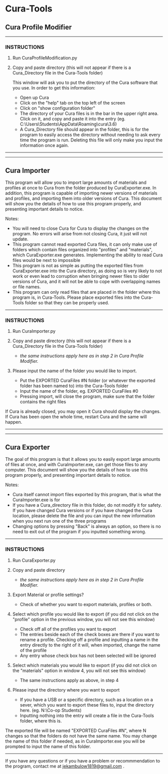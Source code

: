 # Cura-Tools

## Cura Profile Modifier ##

-----------------------------------------------------
### INSTRUCTIONS ###

1. Run CuraProfileModification.py

2. Copy and paste directory (this will not appear if there is a Cura_Directory file in the Cura-Tools folder)

   This window will ask you to put the directory of the Cura software that you use. In order to get this information:

	* Open up Cura
	* Click on the "help" tab on the top left of the screen
	* Click on "show configuration folder"
	* The directory of your Cura files is in the bar in the upper right area. Click on it, and copy and paste it into the entry
		(eg. C:\Users\Students\AppData\Roaming\cura\3.6)
	* A Cura_Directory file should appear in the folder, this is for the program to easily access the directory without needing
		to ask every time the program is run. Deleting this file will only make you input the information once again.

-----------------------------------------------------------------------------------------------------------------------------------
-----------------------------------------------------------------------------------------------------------------------------------
## Cura Importer ##

This program will allow you to import large amounts of materials and profiles at once to Cura from the folder produced by 
CuraExporter.exe. In addition, this program is capable of importing newer versions of materials and profiles, and importing them into
older versions of Cura. This document will show you the details of how to use this program properly, and presenting important details
to notice.


Notes:
* You will need to close Cura for Cura to display the changes on the program. No errors will arise from not closing Cura, it just will not update.
* This program cannot read exported Cura files, it can only make use of folders which contain files organized into "profiles" and "materials", which CuraExporter.exe generates. Implementing the ability to read Cura files would be next to impossible
* This program is not as simple as putting the exported files from CuraExporter.exe into the Cura directory, as doing so is very likely to not work or even lead to corruption when bringing newer files to older versions of Cura, and it will not be able to cope with overlapping names or file names.
* This program can only read files that are placed in the folder where this program is, in Cura-Tools. Please place exported files into the Cura-Tools folder so that they can be properly used.
		
-----------------------------------------------------------------------------------------------------------------------------------

### INSTRUCTIONS ###

1. Run CuraImporter.py

2. Copy and paste directory (this will not appear if there is a Cura_Directory file in the Cura-Tools folder)

   * *the same instructions apply here as in step 2 in Cura Profile Modifier.*

3. Please input the name of the folder you would like to import.

	* Put the EXPORTED CuraFiles #N folder (or whatever the exported folder has been named to) into the Cura-Tools folder
	* Input the name of the folder, eg. EXPORTED CuraFiles #0
	* Pressing import, will close the program, make sure that the folder contains the right files

If Cura is already closed, you may open it Cura should display the changes. If Cura has been open the whole time, restart Cura and
the same will happen.

-----------------------------------------------------------------------------------------------------------------------------------
-----------------------------------------------------------------------------------------------------------------------------------
## Cura Exporter ##

The goal of this program is that it allows you to easily export large amounts of files at once, and with CuraImporter.exe, can get
those files to any computer. This document will show you the details of how to use this program properly, and presenting important
details to notice.


Notes:
* Cura itself cannot import files exported by this program, that is what the CuraImporter.exe is for
* If you have a Cura_directory file in this folder, do not modify it for safety. If you have changed Cura versions or if you have changed the Cura location, please delete the file and you can input the new information when you next run one of the three programs
* Changing options by pressing "Back" is always an option, so there is no need to exit out of the program if you inputted something wrong.

-----------------------------------------------------------------------------------------------------------------------------------

### INSTRUCTIONS ###

1. Run CuraExporter.py

2. Copy and paste directory

   * *the same instructions apply here as in step 2 in Cura Profile Modifier.*
   
3. Export Material or profile settings?

	* Check of whether you want to export materials, profiles or both.

4. Select which profile you would like to export (if you did not click on the "profile" option in the previous window, you will not
	see this window)

	* Check off all of the profiles you want to export
	* The entries beside each of the check boxes are there if you want to rename a profile. Checking off a profile and inputting
		a name in the entry directly to the right of it will, when imported, change the name of the profile
	* Any entry whose check box has not been selected will be ignored

5. Select which materials you would like to export (if you did not click on the "materials" option in window 4, you will not see this
	window)

	* The same instructions apply as above, in step 4

6. Please input the directory where you want to export

	* If you have a USB or a specific directory, such as a location on a sever, which you want to export these files to, input
		the directory here. (eg. N:\Co-op Students)
	* Inputting nothing into the entry will create a file in the Cura-Tools folder, where this is.

The exported file will be named "EXPORTED CuraFiles #N", where N changes so that the folders do not have the same name. You may 
change the name of this folder if needed, as in CuraImporter.exe you will be prompted to input the name of this folder.

-----------------------------------------------------------------------------------------------------------------------------------

If you have any questions or if you have a problem or recommmendation to the program, contact me at jekambulow1819@gmail.com .

